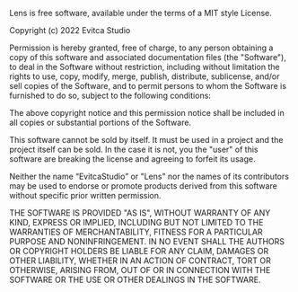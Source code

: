 Lens is free software, available under the terms of a MIT style License.

Copyright (c) 2022 Evitca Studio

Permission is hereby granted, free of charge, to any person obtaining a copy
of this software and associated documentation files (the "Software"), to deal
in the Software without restriction, including without limitation the rights
to use, copy, modify, merge, publish, distribute, sublicense, and/or sell
copies of the Software, and to permit persons to whom the Software is
furnished to do so, subject to the following conditions:

The above copyright notice and this permission notice shall be included in all
copies or substantial portions of the Software.

This software cannot be sold by itself. It must be used in a project and the project itself can be sold. In the case it is not, you the "user" of this software are breaking the license and agreeing to forfeit its usage.

Neither the name “EvitcaStudio” or "Lens" nor the names of its contributors may be used to endorse or promote products derived from this software without specific prior written permission.

THE SOFTWARE IS PROVIDED "AS IS", WITHOUT WARRANTY OF ANY KIND, EXPRESS OR
IMPLIED, INCLUDING BUT NOT LIMITED TO THE WARRANTIES OF MERCHANTABILITY,
FITNESS FOR A PARTICULAR PURPOSE AND NONINFRINGEMENT. IN NO EVENT SHALL THE
AUTHORS OR COPYRIGHT HOLDERS BE LIABLE FOR ANY CLAIM, DAMAGES OR OTHER
LIABILITY, WHETHER IN AN ACTION OF CONTRACT, TORT OR OTHERWISE, ARISING FROM,
OUT OF OR IN CONNECTION WITH THE SOFTWARE OR THE USE OR OTHER DEALINGS IN THE
SOFTWARE.
